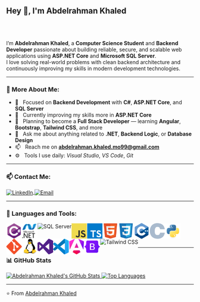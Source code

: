 ## Hey 👋, I'm Abdelrahman Khaled

<br/><br/>

I’m **Abdelrahman Khaled**, a **Computer Science Student** and **Backend Developer** passionate about building reliable, secure, and scalable web applications using **ASP.NET Core** and **Microsoft SQL Server**.  
I love solving real-world problems with clean backend architecture and continuously improving my skills in modern development technologies.  

---

### 🧐 More About Me:

- 💼 &nbsp; Focused on **Backend Development** with **C#**, **ASP.NET Core**, and **SQL Server**  
- 🌱 &nbsp; Currently improving my skills more in **ASP.NET Core**  
- 🚀 &nbsp; Planning to become a **Full Stack Developer** — learning **Angular**, **Bootstrap**, **Tailwind CSS**, and more  
- 💬 &nbsp; Ask me about anything related to **.NET**, **Backend Logic**, or **Database Design**  
- 📫 &nbsp; Reach me on **abdelrahman.khaled.mo99@gmail.com**  
- ⚙️ &nbsp; Tools I use daily: *Visual Studio*, *VS Code*, *Git*  

---

### 📫 Contact Me:

<a href="https://linkedin.com/in/https://www." target="blank">
<img align="center" src="https://raw.githubusercontent.com/rahuldkjain/github-profile-readme-generator/master/src/images/icons/Social/linked-in-alt.svg" alt="LinkedIn" height="30" width="40"/>
</a>
<a href="mailto:abdelrahman.khaled.mo99@gmail.com" target="blank">
<img align="center" src="https://cdn-icons-png.flaticon.com/512/732/732200.png" alt="Email" height="30" width="40" />
</a>


---

### 🔨 Languages and Tools:


<a href="https://learn.microsoft.com/en-us/dotnet/csharp/" target="_blank"> <img align="left" alt="C#" height="42px" src="https://raw.githubusercontent.com/devicons/devicon/master/icons/csharp/csharp-original.svg"> </a>
<a href="https://dotnet.microsoft.com/en-us/apps/aspnet" target="_blank"> <img align="left" alt=".NET Core" height="42px" src="https://raw.githubusercontent.com/devicons/devicon/master/icons/dot-net/dot-net-original-wordmark.svg"> </a>
<a href="https://www.microsoft.com/en-us/sql-server" target="_blank"> <img align="left" alt="SQL Server" height="42px" src="https://www.svgrepo.com/show/303229/microsoft-sql-server-logo.svg"> </a>
<a href="https://developer.mozilla.org/en-US/docs/Web/JavaScript" target="_blank"> <img align="left" alt="JavaScript" height="42px" src="https://raw.githubusercontent.com/devicons/devicon/master/icons/javascript/javascript-original.svg"> </a>
<a href="https://www.typescriptlang.org/" target="_blank"> <img align="left" alt="TypeScript" height="42px" src="https://raw.githubusercontent.com/devicons/devicon/master/icons/typescript/typescript-original.svg"> </a>
<a href="https://www.w3.org/html/" target="_blank"> <img align="left" alt="HTML5" height="42px" src="https://raw.githubusercontent.com/devicons/devicon/master/icons/html5/html5-original.svg"> </a>
<a href="https://www.w3schools.com/css/" target="_blank"> <img align="left" alt="CSS3" height="42px" src="https://raw.githubusercontent.com/devicons/devicon/master/icons/css3/css3-original.svg"> </a>
<a href="https://isocpp.org/" target="_blank"> <img align="left" alt="C++" height="42px" src="https://raw.githubusercontent.com/devicons/devicon/master/icons/cplusplus/cplusplus-original.svg"> </a>
<a href="https://www.learn-c.org/" target="_blank"> <img align="left" alt="C" height="42px" src="https://raw.githubusercontent.com/devicons/devicon/master/icons/c/c-original.svg"> </a>
<a href="https://www.python.org/" target="_blank"> <img align="left" alt="Python" height="42px" src="https://raw.githubusercontent.com/devicons/devicon/master/icons/python/python-original.svg"> </a>
<a href="https://git-scm.com/" target="_blank"> <img align="left" alt="Git" height="42px" src="https://raw.githubusercontent.com/devicons/devicon/master/icons/git/git-original.svg"> </a>
<a href="https://www.linux.org/" target="_blank"> <img align="left" alt="Linux" height="42px" src="https://raw.githubusercontent.com/devicons/devicon/master/icons/linux/linux-original.svg"> </a>
<a href="https://visualstudio.microsoft.com/" target="_blank"> <img align="left" alt="Visual Studio" height="42px" src="https://raw.githubusercontent.com/devicons/devicon/master/icons/visualstudio/visualstudio-plain.svg"> </a>
<a href="https://code.visualstudio.com/" target="_blank"> <img align="left" alt="VS Code" height="42px" src="https://raw.githubusercontent.com/devicons/devicon/master/icons/vscode/vscode-original.svg"> </a>
<a href="https://angular.io/" target="_blank"> <img align="left" alt="Angular" height="42px" src="https://raw.githubusercontent.com/devicons/devicon/master/icons/angular/angular-original.svg"> </a>
<a href="https://getbootstrap.com/" target="_blank"> <img align="left" alt="Bootstrap" height="42px" src="https://raw.githubusercontent.com/devicons/devicon/master/icons/bootstrap/bootstrap-original.svg"> </a>
<a href="https://tailwindcss.com/" target="_blank"> <img align="left" alt="Tailwind CSS" height="42px" src="https://www.vectorlogo.zone/logos/tailwindcss/tailwindcss-icon.svg"> </a>



<br/><br/><br/>

---

### 📊 GitHub Stats

<a href="https://github.com/abdelra7man-khaled">
  
![Abdelrahman Khaled's GitHub Stats](https://github-readme-stats.vercel.app/api?username=abdelra7man-khaled&show_icons=true&hide_border=true&theme=transparent)
![Top Languages](https://github-readme-stats.vercel.app/api/top-langs/?username=abdelra7man-khaled&layout=compact&hide_border=true&theme=transparent)

</a>

---

⭐️ From [Abdelrahman Khaled](https://github.com/abdelra7man-khaled)
